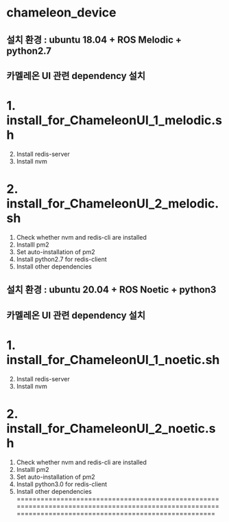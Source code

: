 # chameleon_device


## 설치 환경 : ubuntu 18.04 + ROS Melodic + python2.7 

## 카멜레온 UI 관련 dependency 설치

# 1. install_for_ChameleonUI_1_melodic.sh
2. Install redis-server
3. Install nvm

# 2. install_for_ChameleonUI_2_melodic.sh
1. Check whether nvm and redis-cli are installed
2. Installl pm2
3. Set auto-installation of pm2
4. Install python2.7 for redis-client
6. Install other dependencies



## 설치 환경 : ubuntu 20.04 + ROS Noetic + python3 

## 카멜레온 UI 관련 dependency 설치

# 1. install_for_ChameleonUI_1_noetic.sh
2. Install redis-server
3. Install nvm

# 2. install_for_ChameleonUI_2_noetic.sh
1. Check whether nvm and redis-cli are installed
2. Installl pm2
3. Set auto-installation of pm2
4. Install python3.0 for redis-client
6. Install other dependencies
========================================================================================================================================================
